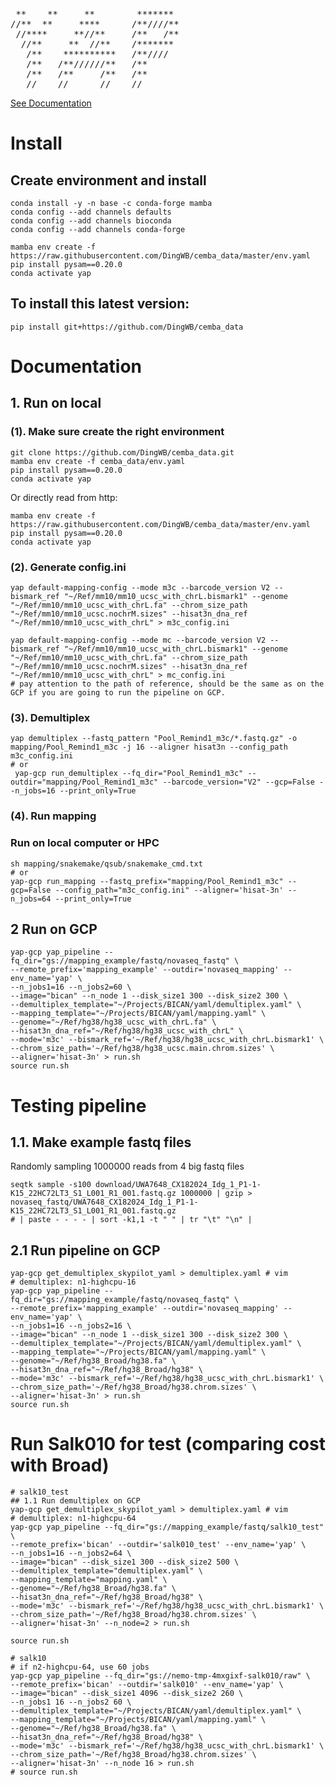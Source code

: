 [](http://www.network-science.de/ascii/)
<pre>
 **    **     **        *******
//**  **     ****      /**////**
 //****     **//**     /**   /**
  //**     **  //**    /*******
   /**    **********   /**////
   /**   /**//////**   /**
   /**   /**     /**   /**
   //    //      //    //
</pre>
[See Documentation](https://hq-1.gitbook.io/mc/)


# Install
## Create environment and install
```shell
conda install -y -n base -c conda-forge mamba
conda config --add channels defaults
conda config --add channels bioconda
conda config --add channels conda-forge

mamba env create -f https://raw.githubusercontent.com/DingWB/cemba_data/master/env.yaml
pip install pysam==0.20.0
conda activate yap
```
## To install this latest version:
```shell
pip install git+https://github.com/DingWB/cemba_data
```

# Documentation
## 1. Run on local
### (1). Make sure create the right environment
```shell
git clone https://github.com/DingWB/cemba_data.git
mamba env create -f cemba_data/env.yaml
pip install pysam==0.20.0
conda activate yap
```
Or directly read from http:
```shell
mamba env create -f https://raw.githubusercontent.com/DingWB/cemba_data/master/env.yaml
pip install pysam==0.20.0
conda activate yap
```

### (2). Generate config.ini
```shell
yap default-mapping-config --mode m3c --barcode_version V2 --bismark_ref "~/Ref/mm10/mm10_ucsc_with_chrL.bismark1" --genome "~/Ref/mm10/mm10_ucsc_with_chrL.fa" --chrom_size_path "~/Ref/mm10/mm10_ucsc.nochrM.sizes" --hisat3n_dna_ref  "~/Ref/mm10/mm10_ucsc_with_chrL" > m3c_config.ini

yap default-mapping-config --mode mc --barcode_version V2 --bismark_ref "~/Ref/mm10/mm10_ucsc_with_chrL.bismark1" --genome "~/Ref/mm10/mm10_ucsc_with_chrL.fa" --chrom_size_path "~/Ref/mm10/mm10_ucsc.nochrM.sizes" --hisat3n_dna_ref  "~/Ref/mm10/mm10_ucsc_with_chrL" > mc_config.ini
# pay attention to the path of reference, should be the same as on the GCP if you are going to run the pipeline on GCP.      
```

### (3). Demultiplex
```shell
yap demultiplex --fastq_pattern "Pool_Remind1_m3c/*.fastq.gz" -o mapping/Pool_Remind1_m3c -j 16 --aligner hisat3n --config_path m3c_config.ini
# or
 yap-gcp run_demultiplex --fq_dir="Pool_Remind1_m3c" --outdir="mapping/Pool_Remind1_m3c" --barcode_version="V2" --gcp=False --n_jobs=16 --print_only=True 
```

### (4). Run mapping
### Run on local computer or HPC
```shell
sh mapping/snakemake/qsub/snakemake_cmd.txt
# or
yap-gcp run_mapping --fastq_prefix="mapping/Pool_Remind1_m3c" --gcp=False --config_path="m3c_config.ini" --aligner='hisat-3n' --n_jobs=64 --print_only=True
```

## 2 Run on GCP
```shell
yap-gcp yap_pipeline --fq_dir="gs://mapping_example/fastq/novaseq_fastq" \
--remote_prefix='mapping_example' --outdir='novaseq_mapping' --env_name='yap' \
--n_jobs1=16 --n_jobs2=60 \
--image="bican" --n_node 1 --disk_size1 300 --disk_size2 300 \
--demultiplex_template="~/Projects/BICAN/yaml/demultiplex.yaml" \
--mapping_template="~/Projects/BICAN/yaml/mapping.yaml" \
--genome="~/Ref/hg38/hg38_ucsc_with_chrL.fa" \
--hisat3n_dna_ref="~/Ref/hg38/hg38_ucsc_with_chrL" \
--mode='m3c' --bismark_ref='~/Ref/hg38/hg38_ucsc_with_chrL.bismark1' \
--chrom_size_path='~/Ref/hg38/hg38_ucsc.main.chrom.sizes' \
--aligner='hisat-3n' > run.sh
source run.sh
```

# Testing pipeline
## 1.1. Make example fastq files
Randomly sampling 1000000 reads from 4 big fastq files

```shell
seqtk sample -s100 download/UWA7648_CX182024_Idg_1_P1-1-K15_22HC72LT3_S1_L001_R1_001.fastq.gz 1000000 | gzip > novaseq_fastq/UWA7648_CX182024_Idg_1_P1-1-K15_22HC72LT3_S1_L001_R1_001.fastq.gz
# | paste - - - - | sort -k1,1 -t " " | tr "\t" "\n" |
```


## 2.1 Run pipeline on GCP
```shell
yap-gcp get_demultiplex_skypilot_yaml > demultiplex.yaml # vim
# demultiplex: n1-highcpu-16
yap-gcp yap_pipeline --fq_dir="gs://mapping_example/fastq/novaseq_fastq" \
--remote_prefix='mapping_example' --outdir='novaseq_mapping' --env_name='yap' \
--n_jobs1=16 --n_jobs2=16 \
--image="bican" --n_node 1 --disk_size1 300 --disk_size2 300 \
--demultiplex_template="~/Projects/BICAN/yaml/demultiplex.yaml" \
--mapping_template="~/Projects/BICAN/yaml/mapping.yaml" \
--genome="~/Ref/hg38_Broad/hg38.fa" \
--hisat3n_dna_ref="~/Ref/hg38_Broad/hg38" \
--mode='m3c' --bismark_ref='~/Ref/hg38/hg38_ucsc_with_chrL.bismark1' \
--chrom_size_path='~/Ref/hg38_Broad/hg38.chrom.sizes' \
--aligner='hisat-3n' > run.sh
source run.sh
```


# Run Salk010 for test (comparing cost with Broad)
```shell
# salk10_test
## 1.1 Run demultiplex on GCP
yap-gcp get_demultiplex_skypilot_yaml > demultiplex.yaml # vim
# demultiplex: n1-highcpu-64
yap-gcp yap_pipeline --fq_dir="gs://mapping_example/fastq/salk10_test" \
--remote_prefix='bican' --outdir='salk010_test' --env_name='yap' \
--n_jobs1=16 --n_jobs2=64 \
--image="bican" --disk_size1 300 --disk_size2 500 \
--demultiplex_template="demultiplex.yaml" \
--mapping_template="mapping.yaml" \
--genome="~/Ref/hg38_Broad/hg38.fa" \
--hisat3n_dna_ref="~/Ref/hg38_Broad/hg38" \
--mode='m3c' --bismark_ref='~/Ref/hg38/hg38_ucsc_with_chrL.bismark1' \
--chrom_size_path='~/Ref/hg38_Broad/hg38.chrom.sizes' \
--aligner='hisat-3n' --n_node=2 > run.sh
	
source run.sh
  
# salk10
# if n2-highcpu-64, use 60 jobs
yap-gcp yap_pipeline --fq_dir="gs://nemo-tmp-4mxgixf-salk010/raw" \
--remote_prefix='bican' --outdir='salk010' --env_name='yap' \
--image="bican" --disk_size1 4096 --disk_size2 260 \
--n_jobs1 16 --n_jobs2 60 \
--demultiplex_template="~/Projects/BICAN/yaml/demultiplex.yaml" \
--mapping_template="~/Projects/BICAN/yaml/mapping.yaml" \
--genome="~/Ref/hg38_Broad/hg38.fa" \
--hisat3n_dna_ref="~/Ref/hg38_Broad/hg38" \
--mode='m3c' --bismark_ref='~/Ref/hg38/hg38_ucsc_with_chrL.bismark1' \
--chrom_size_path='~/Ref/hg38_Broad/hg38.chrom.sizes' \
--aligner='hisat-3n' --n_node 16 > run.sh
# source run.sh
```